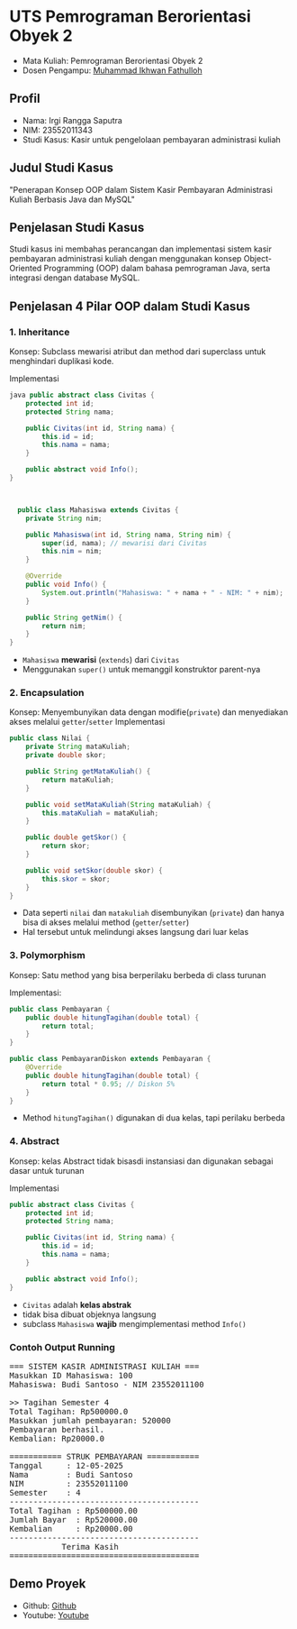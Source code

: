 # UTS Pemrograman Berorientasi Obyek 2
<ul>
  <li>Mata Kuliah: Pemrograman Berorientasi Obyek 2</li>
  <li>Dosen Pengampu: <a href="https://github.com/Muhammad-Ikhwan-Fathulloh">Muhammad Ikhwan Fathulloh</a></li>
</ul>

## Profil
<ul>
  <li>Nama: Irgi Rangga Saputra</li>
  <li>NIM: 23552011343</li>
  <li>Studi Kasus: Kasir untuk pengelolaan pembayaran administrasi kuliah</li>
</ul>

## Judul Studi Kasus
<p>"Penerapan Konsep OOP dalam Sistem Kasir Pembayaran Administrasi Kuliah Berbasis Java dan MySQL"</p>

## Penjelasan Studi Kasus
<p>Studi kasus ini membahas perancangan dan implementasi sistem kasir pembayaran administrasi kuliah dengan menggunakan konsep Object-Oriented Programming (OOP) dalam bahasa pemrograman Java, 
  serta integrasi dengan database MySQL.</p>

## Penjelasan 4 Pilar OOP dalam Studi Kasus

### 1. Inheritance
<p>Konsep: Subclass mewarisi atribut dan method dari superclass untuk menghindari duplikasi kode.</p>
<p>Implementasi</p>

```java
java public abstract class Civitas {
    protected int id;
    protected String nama;

    public Civitas(int id, String nama) {
        this.id = id;
        this.nama = nama;
    }

    public abstract void Info();
}



  public class Mahasiswa extends Civitas {
    private String nim;

    public Mahasiswa(int id, String nama, String nim) {
        super(id, nama); // mewarisi dari Civitas
        this.nim = nim;
    }

    @Override
    public void Info() {
        System.out.println("Mahasiswa: " + nama + " - NIM: " + nim);
    }

    public String getNim() {
        return nim;
    }
}
```

- `Mahasiswa` **mewarisi** (`extends`) dari `Civitas`
- Menggunakan `super()` untuk memanggil konstruktor parent-nya



### 2. Encapsulation
Konsep: Menyembunyikan data dengan modifie(`private`) dan menyediakan akses melalui `getter`/`setter`
Implementasi
```java
public class Nilai {
    private String mataKuliah;
    private double skor;

    public String getMataKuliah() {
        return mataKuliah;
    }

    public void setMataKuliah(String mataKuliah) {
        this.mataKuliah = mataKuliah;
    }

    public double getSkor() {
        return skor;
    }

    public void setSkor(double skor) {
        this.skor = skor;
    }
}
```
- Data seperti `nilai` dan `matakuliah` disembunyikan (`private`) dan hanya bisa di akses melalui method (`getter`/`setter`)
- Hal tersebut untuk melindungi akses langsung dari luar kelas

### 3. Polymorphism
<p>Konsep: Satu method yang bisa berperilaku berbeda di class turunan</p>
Implementasi:

```java
public class Pembayaran {
    public double hitungTagihan(double total) {
        return total;
    }
}

public class PembayaranDiskon extends Pembayaran {
    @Override
    public double hitungTagihan(double total) {
        return total * 0.95; // Diskon 5%
    }
}
```
- Method `hitungTagihan()` digunakan di dua kelas, tapi perilaku berbeda

### 4. Abstract
<p>Konsep: kelas Abstract tidak bisasdi instansiasi dan digunakan sebagai dasar untuk turunan</p>
Implementasi

```java
public abstract class Civitas {
    protected int id;
    protected String nama;

    public Civitas(int id, String nama) {
        this.id = id;
        this.nama = nama;
    }

    public abstract void Info();
}
```
- `Civitas` adalah __kelas abstrak__
- tidak bisa dibuat objeknya langsung
- subclass `Mahasiswa` __wajib__ mengimplementasi method `Info()`

### Contoh Output Running
<pre>
=== SISTEM KASIR ADMINISTRASI KULIAH ===
Masukkan ID Mahasiswa: 100
Mahasiswa: Budi Santoso - NIM 23552011100

>> Tagihan Semester 4
Total Tagihan: Rp500000.0
Masukkan jumlah pembayaran: 520000
Pembayaran berhasil. 
Kembalian: Rp20000.0

=========== STRUK PEMBAYARAN ===========
Tanggal     : 12-05-2025
Nama        : Budi Santoso
NIM         : 23552011100
Semester    : 4
----------------------------------------
Total Tagihan : Rp500000.00
Jumlah Bayar  : Rp520000.00
Kembalian     : Rp20000.00
----------------------------------------
           Terima Kasih
========================================
</pre>


## Demo Proyek
<ul>
  <li>Github: <a href="https://github.com/IrgiRanggaSaputra/UTS_PBO2_23-RP-TIF-CNS-A_23552011343">Github</a></li>
  <li>Youtube: <a href="">Youtube</a></li>
</ul>
